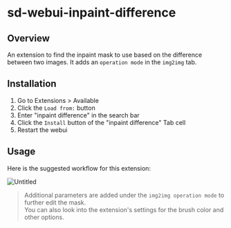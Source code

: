 # sd-webui-inpaint-difference

## Overview
An extension to find the inpaint mask to use based on the difference between two images. It adds an `operation mode` in the `img2img` tab.   

## Installation
1) Go to Extensions > Available
2) Click the `Load from:` button
3) Enter "inpaint difference" in the search bar
4) Click the `Install` button of the "inpaint difference" Tab cell
5) Restart the webui

## Usage
Here is the suggested workflow for this extension:  

![Untitled](https://github.com/John-WL/sd-webui-inpaint-difference/assets/34081873/28027417-a4f2-4145-861a-2d54734854e4)

> Additional parameters are added under the `img2img operation mode` to further edit the mask.  
> You can also look into the extension's settings for the brush color and other options. 
